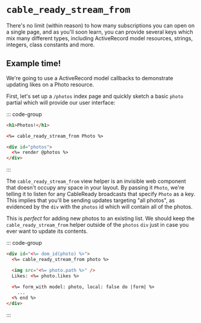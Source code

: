 # `cable_ready_stream_from`

There's no limit (within reason) to how many subscriptions you can open on a single page, and as you'll soon learn, you can provide several keys which mix many different types, including ActiveRecord model resources, strings, integers, class constants and more.

## Example time!

We're going to use a ActiveRecord model callbacks to demonstrate updating likes on a Photo resource.

First, let's set up a `/photos` index page and quickly sketch a basic `photo` partial which will provide our user interface:

::: code-group
```html [app/views/photos/index.html.erb]
<h1>Photos!</h1>

<%= cable_ready_stream_from Photo %>

<div id="photos">
  <%= render @photos %>
</div>
```
:::

The `cable_ready_stream_from` view helper is an invisible web component that doesn't occupy any space in your layout. By passing it `Photo`, we're telling it to listen for any CableReady broadcasts that specify `Photo` as a key. This implies that you'll be sending updates targeting "all photos", as evidenced by the `div` with the `photos` id which will contain all of the photos.

This is _perfect_ for adding new photos to an existing list. We should keep the `cable_ready_stream_from` helper outside of the `photos` `div` just in case you ever want to update its contents.

::: code-group
```html [app/views/photos/_photo.html.erb]
<div id="<%= dom_id(photo) %>">
  <%= cable_ready_stream_from photo %>

  <img src="<%= photo.path %>" />
  Likes: <%= photo.likes %>

  <%= form_with model: photo, local: false do |form| %>
    ...
  <% end %>
</div>
```
:::
